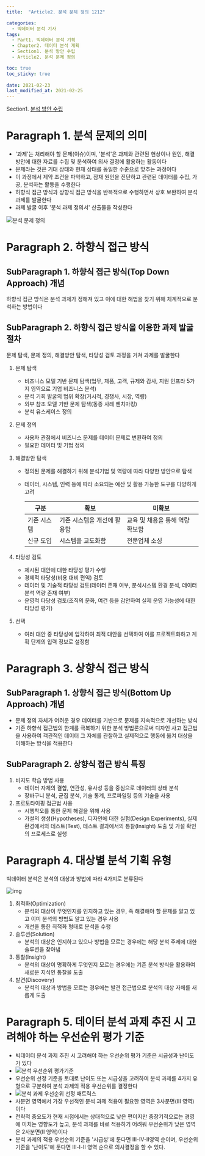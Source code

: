 ```yaml
---
title:  "Article2. 분석 문제 정의 1212"

categories:
  - 빅데이터 분석 기사
tags: 
  - Part1. 빅데이터 분석 기획
  - Chapter2. 데이터 분석 계획
  - Section1. 분석 방안 수립
  - Article2. 분석 문제 정의

toc: true
toc_sticky: true
 
date: 2021-02-23
last_modified_at: 2021-02-25
---
```


Section1. [분석 방안 수립](https://goaswon.github.io/%EB%B9%85%EB%8D%B0%EC%9D%B4%ED%84%B0%20%EB%B6%84%EC%84%9D%20%EA%B8%B0%EC%82%AC/1210%EB%B6%84%EC%84%9D-%EB%B0%A9%EC%95%88-%EC%88%98%EB%A6%BD/)

# Paragraph 1. 분석 문제의 의미

- '과제'는 처리해야 할 문제(이슈)이며, '분석'은 과제와 관련된 현상이나 원인, 해결방안에 대한 자료를 수집 및 분석하여 의사 결정에 활용하는 활동이다
- 문제라는 것은 기대 상태와 현재 상태를 동일한 수준으로 맞추는 과정이다
- 이 과정에서 제약 조건을 파악하고, 잠재 원인을 진단하고 관련된 데이터를 수집, 가공, 분석하는 활동을 수행한다
- 하향식 접근 방식과 상향식 접근 방식을 반복적으로 수행하면서 상호 보완하여 분석 과제를 발굴한다
- 과제 발굴 이후 '분석 과제 정의서' 산출물을 작성한다

![분석 문제 정의](//t1.daumcdn.net/brunch/service/user/2Fiy/image/-zz3AXamF4fcETY0397qPogwoaQ.jpg)

# Paragraph 2. 하향식 접근 방식

## SubParagraph 1. 하향식 접근 방식(Top Down Approach) 개념

하향식 접근 방식은 분석 과제가 정해져 있고 이에 대한 해법을 찾기 위해 체계적으로 분석하는 방법이다

## SubParagraph 2. 하향식 접근 방식을 이용한 과제 발굴 절차

문제 탐색, 문제 정의, 해결방안 탐색, 타당성 검토 과정을 거쳐 과제를 발굴한다

1. 문제 탐색

   - 비즈니스 모델 기반 문제 탐색(업무, 제품, 고객, 규제와 감사, 지원 인프라 5가지 영역으로 기업 비즈니스 분석)
   - 분석 기회 발굴의 범위 확장(거시적, 경쟁사, 시장, 역량)
   - 외부 참조 모델 기반 문제 탐색(동종 사례 벤치마킹)
   - 분석 유스케이스 정의

2. 문제 정의

   - 사용자 관점에서 비즈니스 문제를 데이터 문제로 변환하여 정의
   - 필요한 데이터 및 기법 정의

3. 해결방안 탐색

   - 정의된 문제를 해결하기 위해 분석기법 및 역량에 따라 다양한 방안으로 탐색

   - 데이터, 시스템, 인력 등에 따라 소요되는 예산 및 활용 가능한 도구를 다양하게 고려

     | 구분        | 확보                        | 미확보                          |
     | ----------- | --------------------------- | ------------------------------- |
     | 기존 시스템 | 기존 시스템을 개선에 활용함 | 교육 및 채용을 통해 역량 확보함 |
     | 신규 도입   | 시스템을 고도화함           | 전문업체 소싱                   |

     

4. 타당성 검토

   - 제시된 대안에 대한 타당성 평가 수행
   - 경제적 타당성(비용 대비 편익) 검토
   - 데이터 및 기술적 타당성 검토(데이터 존재 여부, 분석시스템 환경 분석, 데이터 분석 역량 존재 여부)
   - 운영적 타당성 검토(조직의 문화, 여건 등을 감안하여 실제 운영 가능성에 대한 타당성 평가)

5. 선택

   - 여러 대안 중 타당성에 입각하여 최적 대안을 선택하여 이를 프로젝트화하고 계획 단계의 입력 정보로 설정함

# Paragraph 3. 상향식 접근 방식

## SubParagraph 1. 상향식 접근 방식(Bottom Up Approach) 개념

- 문제 정의 자체가 어려운 경우 데이터를 기반으로 문제를 지속적으로 개선하는 방식
- 기존 하향식 접근법의 한계를 극복하기 위한 분석 방법론으로써 디자인 사고 접근법을 사용하여 객관적인 데이터 그 자체를 관찰하고 실제적으로 행동에 옮겨 대상을 이해하는 방식을 적용한다

## SubParagraph 2. 상향식 접근 방식 특징

1. 비지도 학습 방법 사용
   - 데이터 자체의 결합, 연관성, 유사성 등을 중심으로 데이터의 상태 분석
   - 장바구니 분석, 군집 분석, 기술 통계, 프로파일링 등의 기술을 사용
2. 프로토타이핑 접근법 사용
   - 시행착오를 통한 문제 해결을 위해 사용
   - 가설의 생성(Hypotheses), 디자인에 대한 실험(Design Experiments), 실제 환경에서의 테스트(Test), 테스트 결과에서의 통찰(Insight) 도출 및 가설 확인의 프로세스로 실행

# Paragraph 4. 대상별 분석 기획 유형

빅데이터 분석은 분석의 대상과 방법에 따라 4가지로 분류된다

![img](https://mblogthumb-phinf.pstatic.net/MjAxODA4MjFfMTYx/MDAxNTM0ODMxMjMzMDgw.vhU0PNSUTZoYtISXseDe0pE-B_kroFNYEzc28tBwHj0g.q7fG6w50CFkFVHCd4ahDMy1MRvXbd9eZeZzwTFWknpEg.PNG.jdhpuppy/image.png?type=w800)

1. 최적화(Optimization)
   - 분석의 대상이 무엇인지를 인지하고 있는 경우, 즉 해결해야 할 문제를 알고 있고 이미 분석의 방법도 알고 있는 경우 사용
   - 개선을 통한 최적화 형태로 분석을 수행
2. 솔루션(Solution)
   - 분석의 대상은 인지하고 있으나 방법을 모르는 경우에는 해당 분석 주제에 대한 솔루션을 찾아냄
3. 통찰(Insight)
   - 분석의 대상이 명확하게 무엇인지 모르는 경우에는 기존 분석 방식을 활용하여 새로운 지식인 통찰을 도출
4. 발견(Discovery)
   - 분석의 대상과 방법을 모르는 경우에는 발견 접근법으로 분석의 대상 자체를 새롭게 도출

# Paragraph 5. 데이터 분석 과제 추진 시 고려해야 하는 우선순위 평가 기준

- 빅데이터 분석 과제 추진 시 고려해야 하는 우선순위 평가 기준은 시급성과 난이도가 있다
- ![분석 우선순위 평가기준](http://www.dbguide.net/publishing/img/dbguide/bigdata_technology/511_bigdata_3.png)
- 우선순위 선정 기준을 토대로 난이도 또는 시급성을 고려하여 분석 과제를 4가지 유형으로 구분하여 분석 과제의 적용 우선순위를 결정한다
- ![ 분석 과제 우선순위 선정 매트릭스](http://www.dbguide.net/publishing/img/dbguide/bigdata_technology/511_bigdata_4.png)
- 사분면 영역에서 가장 우선적인 분석 과제 적용이 필요한 영역은 3사분면(Ⅲ 영역)이다
- 전략적 중요도가 현재 시점에서는 상대적으로 낮은 편이지만 중장기적으로는 경영에 미치는 영향도가 높고, 분석 과제를 바로 적용하기 어려워 우선순위가 낮은 영역은 2사분면(Ⅱ 영역)이다
- 분석 과제의 적용 우선순위 기준을 '시급성'에 둔다면 Ⅲ-Ⅳ-Ⅱ영역 순이며, 우선순위 기준을 '난이도'에 둔다면 Ⅲ-Ⅰ-Ⅱ 영역 순으로 의사결정을 할 수 있다.